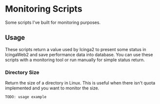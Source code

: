 # Monitoring Scripts

Some scripts I've built for monitoring purposes.

## Usage

These scripts return a value used by Icinga2 to present some status in IcingaWeb2 and save performance data into database. You can use these scripts with a monitoring tool or run manually for simple status return.

### Directory Size

Return the size of a directory in Linux. This is useful when there isn't quota implemented and you want to monitor the size.

```
TODO: usage example
```
